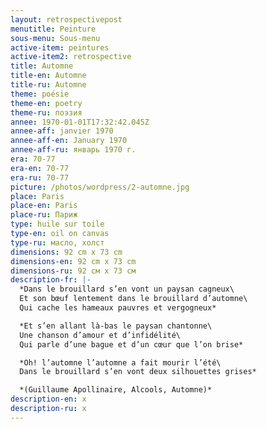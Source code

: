 ```yaml
---
layout: retrospectivepost
menutitle: Peinture
sous-menu: Sous-menu
active-item: peintures
active-item2: retrospective
title: Automne
title-en: Automne
title-ru: Automne
theme: poésie
theme-en: poetry
theme-ru: поэзия
annee: 1970-01-01T17:32:42.045Z
annee-aff: janvier 1970
annee-aff-en: January 1970
annee-aff-ru: январь 1970 г.
era: 70-77
era-en: 70-77
era-ru: 70-77
picture: /photos/wordpress/2-automne.jpg
place: Paris
place-en: Paris
place-ru: Париж
type: huile sur toile
type-en: oil on canvas
type-ru: масло, холст
dimensions: 92 cm x 73 cm
dimensions-en: 92 cm x 73 cm
dimensions-ru: 92 см x 73 см
description-fr: |-
  *Dans le brouillard s’en vont un paysan cagneux\
  Et son bœuf lentement dans le brouillard d’automne\
  Qui cache les hameaux pauvres et vergogneux*

  *Et s’en allant là-bas le paysan chantonne\
  Une chanson d’amour et d’infidélité\
  Qui parle d’une bague et d’un cœur que l’on brise*

  *Oh! l’automne l’automne a fait mourir l’été\
  Dans le brouillard s’en vont deux silhouettes grises*

  *(Guillaume Apollinaire, Alcools, Automne)*
description-en: x
description-ru: x
---
```

